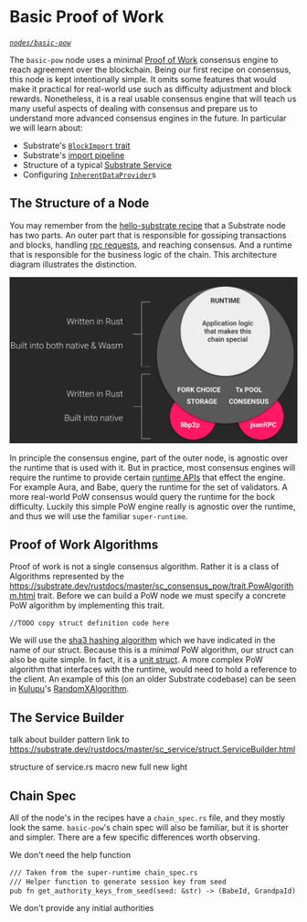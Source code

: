 # Basic Proof of Work
*[`nodes/basic-pow`](https://github.com/substrate-developer-hub/recipes/tree/master/nodes/basic-pow)*

The `basic-pow` node uses a minimal [Proof of Work](https://en.wikipedia.org/wiki/Proof_of_work) consensus engine to reach agreement over the blockchain. Being our first recipe on consensus, this node is kept intentionally simple. It omits some features that would make it practical for real-world use such as difficulty adjustment and block rewards. Nonetheless, it is a real usable consensus engine that will teach us many useful aspects of dealing with consensus and prepare us to understand more advanced consensus engines in the future. In particular we will learn about:
* Substrate's [`BlockImport` trait](https://substrate.dev/rustdocs/master/sp_consensus/block_import/trait.BlockImport.html)
* Substrate's [import pipeline](https://substrate.dev/rustdocs/master/sp_consensus/import_queue/index.html)
* Structure of a typical [Substrate Service](https://substrate.dev/rustdocs/master/sc_service/index.html)
* Configuring [`InherentDataProvider`](https://substrate.dev/rustdocs/master/sp_authorship/struct.InherentDataProvider.html)s

## The Structure of a Node

You may remember from the [hello-substrate recipe](../2-appetizers/1-hello-substrate.md) that a Substrate node has two parts. An outer part that is responsible for gossiping transactions and blocks, handling [rpc requests](./custom-rpc.md), and reaching consensus. And a runtime that is responsible for the business logic of the chain. This architecture diagram illustrates the distinction.

![Substrate Architecture Diagram](../img/substrate-architecture.png)

In principle the consensus engine, part of the outer node, is agnostic over the runtime that is used with it. But in practice, most consensus engines will require the runtime to provide certain [runtime APIs](./runtime-api.md) that effect the engine. For example Aura, and Babe, query the runtime for the set of validators. A more real-world PoW consensus would query the runtime for the bock difficulty. Luckily this simple PoW engine really is agnostic over the runtime, and thus we will use the familiar `super-runtime`.


## Proof of Work Algorithms

Proof of work is not a single consensus algorithm. Rather it is a class of Algorithms represented by the https://substrate.dev/rustdocs/master/sc_consensus_pow/trait.PowAlgorithm.html trait. Before we can build a PoW node we must specify a concrete PoW algorithm by implementing this trait.

```rust, ignore
//TODO copy struct definition code here
```

We will use the [sha3 hashing algorithm](https://en.wikipedia.org/wiki/SHA-3) which we have indicated in the name of our struct. Because this is a _minimal_ PoW algorithm, our struct can also be quite simple. In fact, it is a [unit struct](https://doc.rust-lang.org/rust-by-example/custom_types/structs.html). A more complex PoW algorithm that interfaces with the runtime, would need to hold a reference to the client. An example of this (on an older Substrate codebase) can be seen in [Kulupu](https://github.com/kulupu/kulupu/)'s [RandomXAlgorithm](https://github.com/kulupu/kulupu/blob/3500b7f62fdf90be7608b2d813735a063ad1c458/pow/src/lib.rs#L137-L145).

## The Service Builder

talk about builder pattern
link to https://substrate.dev/rustdocs/master/sc_service/struct.ServiceBuilder.html

structure of service.rs
	macro
	new full
	new light

## Chain Spec

All of the node's in the recipes have a `chain_spec.rs` file, and they mostly look the same. `basic-pow`'s chain spec will also be familiar, but it is shorter and simpler. There are a few specific differences worth observing.

We don't need the help function
```rust, ignore
/// Taken from the super-runtime chain_spec.rs
/// Helper function to generate session key from seed
pub fn get_authority_keys_from_seed(seed: &str) -> (BabeId, GrandpaId)
```

We don't provide any initial authorities
